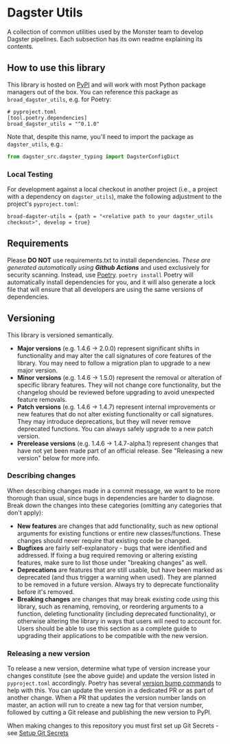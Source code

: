 # Dagster Utils

A collection of common utilities used by the Monster team to develop Dagster pipelines. Each subsection has its own readme explaining its contents.

## How to use this library

This library is hosted on [PyPI](https://pypi.org/) and will work with most Python package managers out of the box. You can reference this package as `broad_dagster_utils`, e.g. for Poetry:

```
# pyproject.toml
[tool.poetry.dependencies]
broad_dagster_utils = "^0.1.0"
```

Note that, despite this name, you'll need to import the package as `dagster_utils`, e.g.:

```python
from dagster_src.dagster_typing import DagsterConfigDict
```

### Local Testing
For development against a local checkout in another project (i.e., a project with a dependency on `dagster_utils`), make the following adjustment to the project's `pyproject.toml`:
```
broad-dagster-utils = {path = "<relative path to your dagster_utils checkout>", develop = true}
```

## Requirements

Please **DO NOT** use requirements.txt to install dependencies. _These are generated automatically using **Github Actions**_ and used exclusively for security scanning. 
Instead, use [Poetry](https://python-poetry.org/).  `poetry install` Poetry will automatically install dependencies for you, and it will also generate a lock file that will ensure that all developers are using the same versions of dependencies.

## Versioning

This library is versioned semantically.

* **Major versions** (e.g. 1.4.6 -> 2.0.0) represent significant shifts in functionality and may alter the call signatures of core features of the library. You may need to follow a migration plan to upgrade to a new major version.
* **Minor versions** (e.g. 1.4.6 -> 1.5.0) represent the removal or alteration of specific library features. They will not change core functionality, but the changelog should be reviewed before upgrading to avoid unexpected feature removals.
* **Patch versions** (e.g. 1.4.6 -> 1.4.7) represent internal improvements or new features that do not alter existing functionality or call signatures. They may introduce deprecations, but they will never remove deprecated functions. You can always safely upgrade to a new patch version.
* **Prerelease versions** (e.g. 1.4.6 -> 1.4.7-alpha.1) represent changes that have not yet been made part of an official release. See "Releasing a new version" below for more info.

### Describing changes

When describing changes made in a commit message, we want to be more thorough than usual, since bugs in dependencies are harder to diagnose. Break down the changes into these categories (omitting any categories that don't apply):

* **New features** are changes that add functionality, such as new optional arguments for existing functions or entire new classes/functions. These changes should never require that existing code be changed.
* **Bugfixes** are fairly self-explanatory - bugs that were identified and addressed. If fixing a bug required removing or altering existing features, make sure to list those under "breaking changes" as well.
* **Deprecations** are features that are still usable, but have been marked as deprecated (and thus trigger a warning when used). They are planned to be removed in a future version. Always try to deprecate functionality before it's removed.
* **Breaking changes** are changes that may break existing code using this library, such as renaming, removing, or reordering arguments to a function, deleting functionality (including deprecated functionality), or otherwise altering the library in ways that users will need to account for. Users should be able to use this section as a complete guide to upgrading their applications to be compatible with the new version.

### Releasing a new version

To release a new version, determine what type of version increase your changes constitute (see the above guide) and update the version listed in `pyproject.toml` accordingly. Poetry has several [version bump commands](https://python-poetry.org/docs/cli/#version) to help with this. You can update the version in a dedicated PR or as part of another change. When a PR that updates the version number lands on master, an action will run to create a new tag for that version number, followed by cutting a Git release and publishing the new version to PyPI.

When making changes to this repository you must first set up Git Secrets - see [Setup Git Secrets](https://dsp-security.broadinstitute.org/platform-security-categories/git/setup-git-secrets)
